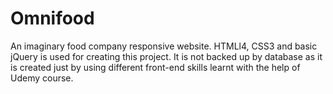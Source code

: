 # Omnifood
An imaginary food company responsive website.
HTMLl4, CSS3 and basic jQuery is used for creating this project. It is not backed up by database as it is created just by using different front-end skills learnt with the help of Udemy course.
